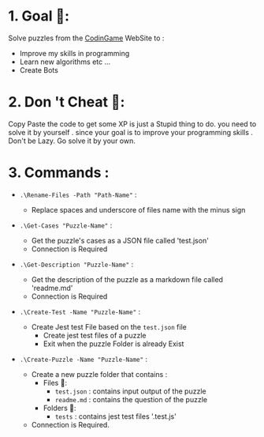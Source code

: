 <!-- @format -->

# 1. Goal 🎯:

Solve puzzles from the <a href="https://www.codingame.com/home">CodinGame</a> WebSite to :

-   Improve my skills in programming
-   Learn new algorithms etc ...
-   Create Bots

# 2. Don 't Cheat 🚫:

Copy Paste the code to get some XP is just a Stupid thing to do.
you need to solve it by yourself . since your goal is to improve your programming skills .
Don't be Lazy. Go solve it by your own.

# 3. Commands :

-   `.\Rename-Files -Path "Path-Name"` :

    -   Replace spaces and underscore of files name with the minus sign

-   `.\Get-Cases "Puzzle-Name"` :

    -   Get the puzzle's cases as a JSON file called 'test.json'
    -   Connection is Required

-   `.\Get-Description "Puzzle-Name"` :

    -   Get the description of the puzzle as a markdown file called 'readme.md'
    -   Connection is Required

-   `.\Create-Test -Name "Puzzle-Name"` :

    -   Create Jest test File based on the `test.json` file
        -   Create jest test files of a puzzle
        -   Exit when the puzzle Folder is already Exist

-   `.\Create-Puzzle -Name "Puzzle-Name"` :

    -   Create a new puzzle folder that contains :
        -   Files 📝:
            -   `test.json` : contains input output of the puzzle
            -   `readme.md` : contains the question of the puzzle
        -   Folders 📁:
            -   `tests` : contains jest test files '.test.js'
    -   Connection is Required.
